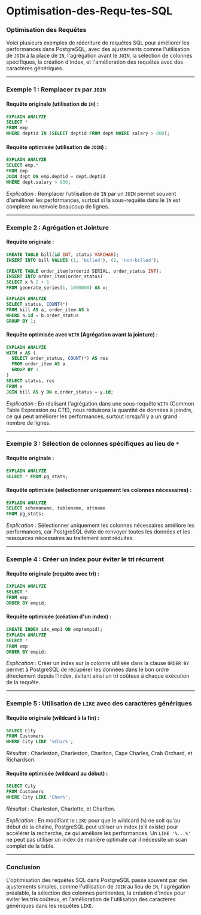 # Optimisation-des-Requ-tes-SQL
### Optimisation des Requêtes

Voici plusieurs exemples de réécriture de requêtes SQL pour améliorer les performances dans PostgreSQL, avec des ajustements comme l'utilisation de `JOIN` à la place de `IN`, l'agrégation avant le `JOIN`, la sélection de colonnes spécifiques, la création d'index, et l'amélioration des requêtes avec des caractères génériques.

---

### **Exemple 1 : Remplacer `IN` par `JOIN`**

#### Requête originale (utilisation de `IN`) :
```sql
EXPLAIN ANALYZE
SELECT * 
FROM emp 
WHERE deptid IN (SELECT deptid FROM dept WHERE salary > 800);
```

#### Requête optimisée (utilisation de `JOIN`) :
```sql
EXPLAIN ANALYZE
SELECT emp.*
FROM emp
JOIN dept ON emp.deptid = dept.deptid
WHERE dept.salary > 800;
```

*Explication :* Remplacer l’utilisation de `IN` par un `JOIN` permet souvent d'améliorer les performances, surtout si la sous-requête dans le `IN` est complexe ou renvoie beaucoup de lignes.

---

### **Exemple 2 : Agrégation et Jointure**

#### Requête originale :
```sql
CREATE TABLE bill(id INT, status VARCHAR);
INSERT INTO bill VALUES (1, 'billed'), (2, 'non-billed');

CREATE TABLE order_item(orderid SERIAL, order_status INT);
INSERT INTO order_item(order_status)
SELECT x % 2 + 1
FROM generate_series(1, 1000000) AS x;

EXPLAIN ANALYZE
SELECT status, COUNT(*)
FROM bill AS a, order_item AS b
WHERE a.id = b.order_status
GROUP BY 1;
```

#### Requête optimisée avec `WITH` (Agrégation avant la jointure) :
```sql
EXPLAIN ANALYZE
WITH x AS (
  SELECT order_status, COUNT(*) AS res
  FROM order_item AS a
  GROUP BY 1
)
SELECT status, res
FROM x
JOIN bill AS y ON x.order_status = y.id;
```

*Explication :* En réalisant l'agrégation dans une sous-requête `WITH` (Common Table Expression ou CTE), nous réduisons la quantité de données à joindre, ce qui peut améliorer les performances, surtout lorsqu'il y a un grand nombre de lignes.

---

### **Exemple 3 : Sélection de colonnes spécifiques au lieu de `*`**

#### Requête originale :
```sql
EXPLAIN ANALYZE
SELECT * FROM pg_stats;
```

#### Requête optimisée (sélectionner uniquement les colonnes nécessaires) :
```sql
EXPLAIN ANALYZE
SELECT schemaname, tablename, attname
FROM pg_stats;
```

*Explication :* Sélectionner uniquement les colonnes nécessaires améliore les performances, car PostgreSQL évite de renvoyer toutes les données et les ressources nécessaires au traitement sont réduites.

---

### **Exemple 4 : Créer un index pour éviter le tri récurrent**

#### Requête originale (requête avec tri) :
```sql
EXPLAIN ANALYZE
SELECT * 
FROM emp 
ORDER BY empid;
```

#### Requête optimisée (création d'un index) :
```sql
CREATE INDEX idx_emp1 ON emp(empid);
EXPLAIN ANALYZE
SELECT * 
FROM emp 
ORDER BY empid;
```

*Explication :* Créer un index sur la colonne utilisée dans la clause `ORDER BY` permet à PostgreSQL de récupérer les données dans le bon ordre directement depuis l'index, évitant ainsi un tri coûteux à chaque exécution de la requête.

---

### **Exemple 5 : Utilisation de `LIKE` avec des caractères génériques**

#### Requête originale (wildcard à la fin) :
```sql
SELECT City 
FROM Customers 
WHERE City LIKE '%Char%';
```
*Résultat :* Charleston, Charleston, Charlton, Cape Charles, Crab Orchard, et Richardson.

#### Requête optimisée (wildcard au début) :
```sql
SELECT City 
FROM Customers 
WHERE City LIKE 'Char%';
```
*Résultat :* Charleston, Charlotte, et Charlton.

*Explication :* En modifiant le `LIKE` pour que le wildcard (`%`) ne soit qu'au début de la chaîne, PostgreSQL peut utiliser un index (s'il existe) pour accélérer la recherche, ce qui améliore les performances. Un `LIKE '%...%'` ne peut pas utiliser un index de manière optimale car il nécessite un scan complet de la table.

---

### Conclusion

L'optimisation des requêtes SQL dans PostgreSQL passe souvent par des ajustements simples, comme l'utilisation de `JOIN` au lieu de `IN`, l'agrégation préalable, la sélection des colonnes pertinentes, la création d'index pour éviter les tris coûteux, et l'amélioration de l'utilisation des caractères génériques dans les requêtes `LIKE`.
